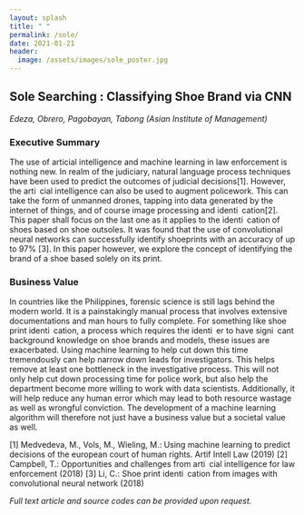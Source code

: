 ```yaml
---
layout: splash
title: " " 
permalink: /sole/
date: 2021-01-21
header:
  image: /assets/images/sole_poster.jpg
---
```


## Sole Searching : Classifying Shoe Brand via CNN
*Edeza, Obrero, Pagobayan, Tabong (Asian Institute of Management)*

### Executive Summary
The use of articial intelligence and machine learning in law enforcement is nothing
new. In realm of the judiciary, natural language process techniques have been used
to predict the outcomes of judicial decisions[1]. However, the arti cial intelligence
can also be used to augment policework. This can take the form of unmanned
drones, tapping into data generated by the internet of things, and of course image
processing and identi cation[2]. This paper shall focus on the last one as it applies
to the identi cation of shoes based on shoe outsoles. It was found that the use of
convolutional neural networks can successfully identify shoeprints with an accuracy
of up to 97% [3]. In this paper however, we explore the concept of identifying the
brand of a shoe based solely on its print.

### Business Value
In countries like the Philippines, forensic science is still lags behind the modern
world. It is a painstakingly manual process that involves extensive documentations
and man hours to fully complete. For something like shoe print identi cation, a
process which requires the identi er to have signi cant background knowledge on
shoe brands and models, these issues are exacerbated. Using machine learning to
help cut down this time tremendously can help narrow down leads for investigators.
This helps remove at least one bottleneck in the investigative process. This will not
only help cut down processing time for police work, but also help the department
become more willing to work with data scientists. Additionally, it will help reduce
any human error which may lead to both resource wastage as well as wrongful
conviction. The development of a machine learning algorithm will therefore not just
have a business value but a societal value as well.


[1] Medvedeva, M., Vols, M., Wieling, M.: Using machine learning to predict decisions of the european court of
human rights. Artif Intell Law (2019)
[2] Campbell, T.: Opportunities and challenges from arti cial intelligence for law enforcement (2018)
[3] Li, C.: Shoe print identi cation from images with convolutional neural network (2018)

*Full text article and source codes can be provided upon request.*